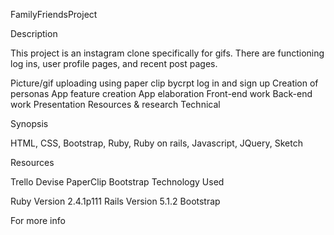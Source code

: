FamilyFriendsProject

Description

This project is an instagram clone specifically for gifs. There are functioning log ins, user profile pages, and recent post pages. 



Picture/gif uploading using paper clip
bycrpt log in and sign up
Creation of personas
App feature creation
App elaboration
Front-end work
Back-end work
Presentation
Resources & research
Technical


Synopsis




HTML, CSS, Bootstrap, Ruby, Ruby on rails, Javascript, JQuery, Sketch

Resources


Trello
Devise
PaperClip
Bootstrap
Technology Used

Ruby Version 2.4.1p111 Rails Version 5.1.2 Bootstrap

For more info


